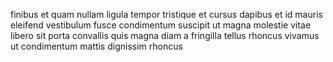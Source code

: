 finibus et quam nullam ligula tempor tristique et cursus dapibus et id mauris
eleifend vestibulum fusce condimentum suscipit ut magna molestie vitae libero
sit porta convallis quis magna diam a fringilla tellus rhoncus vivamus ut
condimentum mattis dignissim rhoncus